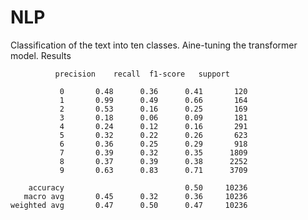 # NLP
Classification of the text into ten classes. Аine-tuning the transformer model.
Results

              precision    recall  f1-score   support

               0       0.48      0.36      0.41       120
               1       0.99      0.49      0.66       164
               2       0.53      0.16      0.25       169
               3       0.18      0.06      0.09       181
               4       0.24      0.12      0.16       291
               5       0.32      0.22      0.26       623
               6       0.36      0.25      0.29       918
               7       0.39      0.32      0.35      1809
               8       0.37      0.39      0.38      2252
               9       0.63      0.83      0.71      3709

        accuracy                           0.50     10236
       macro avg       0.45      0.32      0.36     10236
    weighted avg       0.47      0.50      0.47     10236

